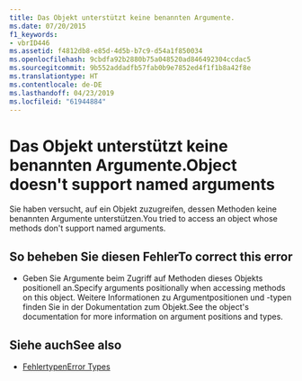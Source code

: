 ```yaml
---
title: Das Objekt unterstützt keine benannten Argumente.
ms.date: 07/20/2015
f1_keywords:
- vbrID446
ms.assetid: f4812db8-e85d-4d5b-b7c9-d54a1f850034
ms.openlocfilehash: 9cbdfa92b2880b75a048520ad846492304ccdac5
ms.sourcegitcommit: 9b552addadfb57fab0b9e7852ed4f1f1b8a42f8e
ms.translationtype: HT
ms.contentlocale: de-DE
ms.lasthandoff: 04/23/2019
ms.locfileid: "61944884"
---
```

# <a name="object-doesnt-support-named-arguments"></a><span data-ttu-id="0fb6d-102">Das Objekt unterstützt keine benannten Argumente.</span><span class="sxs-lookup"><span data-stu-id="0fb6d-102">Object doesn't support named arguments</span></span>
<span data-ttu-id="0fb6d-103">Sie haben versucht, auf ein Objekt zuzugreifen, dessen Methoden keine benannten Argumente unterstützen.</span><span class="sxs-lookup"><span data-stu-id="0fb6d-103">You tried to access an object whose methods don't support named arguments.</span></span>  
  
## <a name="to-correct-this-error"></a><span data-ttu-id="0fb6d-104">So beheben Sie diesen Fehler</span><span class="sxs-lookup"><span data-stu-id="0fb6d-104">To correct this error</span></span>  
  
- <span data-ttu-id="0fb6d-105">Geben Sie Argumente beim Zugriff auf Methoden dieses Objekts positionell an.</span><span class="sxs-lookup"><span data-stu-id="0fb6d-105">Specify arguments positionally when accessing methods on this object.</span></span> <span data-ttu-id="0fb6d-106">Weitere Informationen zu Argumentpositionen und -typen finden Sie in der Dokumentation zum Objekt.</span><span class="sxs-lookup"><span data-stu-id="0fb6d-106">See the object's documentation for more information on argument positions and types.</span></span>  
  
## <a name="see-also"></a><span data-ttu-id="0fb6d-107">Siehe auch</span><span class="sxs-lookup"><span data-stu-id="0fb6d-107">See also</span></span>

- [<span data-ttu-id="0fb6d-108">Fehlertypen</span><span class="sxs-lookup"><span data-stu-id="0fb6d-108">Error Types</span></span>](../../visual-basic/programming-guide/language-features/error-types.md)
